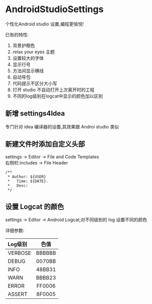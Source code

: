 # AndroidStudioSettings
个性化Android studio 设置,编程更愉悦!

已有的特性:

1. 背景护眼色
1. relax your eyes 主题
1. 设置较大的字体
1. 显示行号
1. 方法间显示横线
1. 自动导包
1. 代码提示不区分大小写
1. 打开 studio 不自动打开上次离开时的工程
1. 不同的log级别在logcat中显示的颜色加以区别

## 新增 settings4Idea
专门针对 idea 编译器的设置,其效果跟 Androi studio 类似

## 新建文件时添加自定义头部
settings -> Editor -> File and Code Templates        
右侧栏:includes -> File Header  
```
/**
 * Author: ${USER}
 *   Time: ${DATE}.
 *   Desc:     
 */
```

## 设置 Logcat 的颜色
settings -> Editor -> Android Logcat;对不同级别的 log 设置不同的颜色

详细参数:   
  
|Log级别|	色值|
|:-------|:------:|
|VERBOSE|BBBBBB|
|DEBUG|0070BB|
|INFO|48BB31|
|WARN|BBBB23|
|ERROR|FF0006|
|ASSERT|8F0005|

